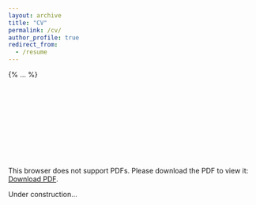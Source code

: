 ```yaml
---
layout: archive
title: "CV"
permalink: /cv/
author_profile: true
redirect_from:
  - /resume
---
```


{% ... %}

<object data="https://lkach.github.io/files/CV_2025.pdf" type="application/pdf" width="700px" height="700px">
    <embed src="https://lkach.github.io/files/CV_2025.pdf">
        <p>This browser does not support PDFs. Please download the PDF to view it: <a href="https://lkach.github.io/files/CV_2025.pdf">Download PDF</a>.</p>
    </embed>
</object>


Under construction...
